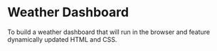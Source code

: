 # Weather Dashboard
To build a weather dashboard that will run in the browser and feature dynamically updated HTML and CSS.

